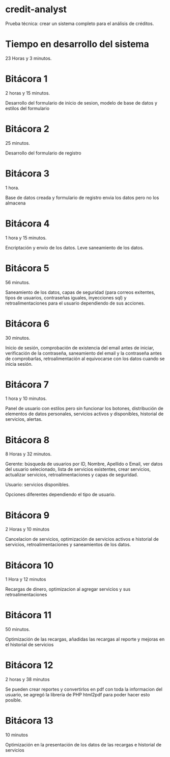 # credit-analyst
Prueba técnica: crear un sistema completo para el análisis de créditos.

# Tiempo en desarrollo del sistema
23 Horas y 3 minutos.

# Bitácora 1
2 horas y 15 minutos.

Desarrollo del formulario de inicio de sesion, modelo de base de datos y estilos del formulario

# Bitácora 2
25 minutos.

Desarrollo del formulario de registro

# Bitácora 3
1 hora.

Base de datos creada y formulario de registro envia los datos pero no los almacena

# Bitácora 4
1 hora y 15 minutos.

Encriptación y envío de los datos. Leve saneamiento de los datos.

# Bitácora 5
56 minutos.

Saneamiento de los datos, capas de seguridad (para correos exitentes, tipos de usuarios, contraseñas iguales, inyecciones sql) y retroalimentaciones para el usuario dependiendo de sus acciones.

# Bitácora 6
30 minutos.

Inicio de sesión, comprobación de existencia del email antes de iniciar, verificación de la contraseña, saneamiento del email y la contraseña antes de comprobarlas, retroalimentación al equivocarse con los datos cuando se inicia sesión.

# Bitácora 7 
1 hora y 10 minutos.

Panel de usuario con estilos pero sin funcionar los botones, distribución de elementos de datos personales, servicios activos y disponibles, historial de servicios, alertas.

# Bitácora 8
8 Horas y 32 minutos.

Gerente: búsqueda de usuarios por ID, Nombre, Apellido o Email, ver datos del usuario selecionado, lista de servicios existentes, crear servicios, actualizar servicios, retroalimentaciones y capas de seguridad.

Usuario: servicios disponibles.

Opciones diferentes dependiendo el tipo de usuario.

# Bitácora 9
2 Horas y 10 minutos

Cancelacion de servicios, optimización de servicios activos e historial de servicios, retroalimentaciones y saneamientos de los datos.

# Bitácora 10
1 Hora y 12 minutos

Recargas de dinero, optimizacion al agregar servicios y sus retroalimentaciones

# Bitácora 11
50 minutos.

Optimización de las recargas, añadidas las recargas al reporte y mejoras en el historial de servicios

# Bitácora 12
2 horas y 38 minutos

Se pueden crear reportes y convertirlos en pdf con toda la informacion del usuario, se agregó la librería de PHP html2pdf para poder hacer esto posible.

# Bitácora 13
10 minutos

Optimización en la presentación de los datos de las recargas e historial de servicios